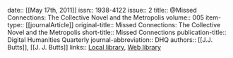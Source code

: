 date:: [[May 17th, 2011]]
issn:: 1938-4122
issue:: 2
title:: @Missed Connections: The Collective Novel and the Metropolis
volume:: 005
item-type:: [[journalArticle]]
original-title:: Missed Connections: The Collective Novel and the Metropolis
short-title:: Missed Connections
publication-title:: Digital Humanities Quarterly
journal-abbreviation:: DHQ
authors:: [[J.J. Butts]], [[J. J. Butts]]
links:: [Local library](zotero://select/groups/2386895/items/YES8XVRA), [Web library](https://www.zotero.org/groups/2386895/items/YES8XVRA)
